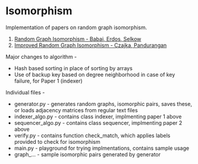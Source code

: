 # Isomorphism

Implementation of papers on random graph isomorphism.
1. [Random Graph Isomorphism - Babai, Erdos, Selkow](http://vlsicad.eecs.umich.edu/BK/SAUCY/papers/1980-35.pdf)
2. [Improved Random Graph Isomorphism - Czajka, Pandurangan](https://www.sciencedirect.com/science/article/pii/S1570866707000147)

Major changes to algorithm -
* Hash based sorting in place of sorting by arrays
* Use of backup key based on degree neighborhood in case of key failure, for Paper 1 (indexer)

Individual files -
* generator.py - generates random graphs, isomorphic pairs, saves these, or loads adjacency matrices from regular text files
* indexer_algo.py - contains class indexer, implmenting paper 1 above
* sequencer_algo.py - contains class sequencer, implmenting paper 2 above
* verify.py - contains function check_match, which applies labels provided to check for isomorphism
* main.py - playground for trying implmentations, contains sample usage
* graph_... - sample isomorphic pairs generated by generator
